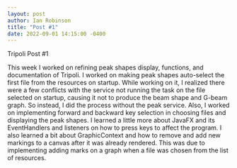 ```yaml
---
layout: post
author: Ian Robinson
title: "Post #1"
date: 2022-09-01 14:15:00 -0400
---
```

Tripoli Post #1

This week I worked on refining peak shapes display, functions, and documentation of Tripoli. I worked on making peak shapes auto-select the first file from the resources on startup. While working on it,
I realized there were a few conflicts with the service not running the task on the file selected on startup, causing it not to produce the beam shape and G-beam graph. So instead, I did the process without the peak service. Also, I worked on implementing forward and backward key selection in choosing files and displaying the peak shapes. I learned a little more about JavaFX and its EventHandlers and listeners on how to press keys to affect the program. I also learned a bit about GraphicContext and how to remove and add new markings to a canvas after it was already rendered. This was due to implementing adding marks on a graph when a file was chosen from the list of resources.